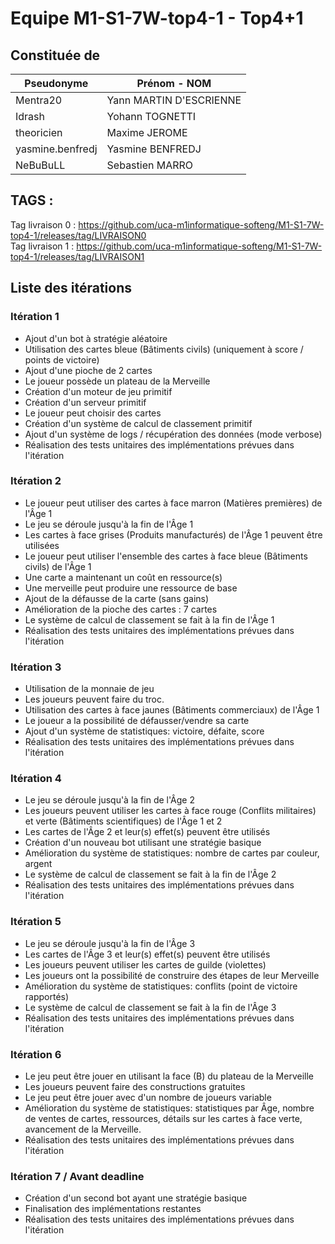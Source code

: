 # Equipe M1-S1-7W-top4-1 - Top4+1

## Constituée de
| Pseudonyme  | Prénom - NOM |
| ----------- | ------------ |
| Mentra20  | Yann MARTIN D'ESCRIENNE  |
| Idrash | Yohann TOGNETTI |
| theoricien  | Maxime JEROME  |
| yasmine.benfredj | Yasmine BENFREDJ |
| NeBuBuLL | Sebastien MARRO |

## TAGS :
Tag livraison 0 : https://github.com/uca-m1informatique-softeng/M1-S1-7W-top4-1/releases/tag/LIVRAISON0  
Tag livraison 1 : https://github.com/uca-m1informatique-softeng/M1-S1-7W-top4-1/releases/tag/LIVRAISON1

## Liste des itérations

### Itération 1
- Ajout d'un bot à stratégie aléatoire
- Utilisation des cartes bleue (Bâtiments civils) (uniquement à score / points de victoire)
- Ajout d'une pioche de 2 cartes
- Le joueur possède un plateau de la Merveille
- Création d'un moteur de jeu primitif
- Création d'un serveur primitif
- Le joueur peut choisir des cartes
- Création d'un système de calcul de classement primitif
- Ajout d'un système de logs / récupération des données (mode verbose)
- Réalisation des tests unitaires des implémentations prévues dans l'itération

### Itération 2
- Le joueur peut utiliser des cartes à face marron (Matières premières) de l'Âge 1
- Le jeu se déroule jusqu'à la fin de l'Âge 1
- Les cartes à face grises (Produits manufacturés) de l'Âge 1 peuvent être utilisées
- Le joueur peut utiliser l'ensemble des cartes à face bleue (Bâtiments civils) de l'Âge 1
- Une carte a maintenant un coût en ressource(s)
- Une merveille peut produire une ressource de base
- Ajout de la défausse de la carte (sans gains)
- Amélioration de la pioche des cartes : 7 cartes
- Le système de calcul de classement se fait à la fin de l'Âge 1
- Réalisation des tests unitaires des implémentations prévues dans l'itération

### Itération 3
- Utilisation de la monnaie de jeu
- Les joueurs peuvent faire du troc.
- Utilisation des cartes à face jaunes (Bâtiments commerciaux) de l'Âge 1
- Le joueur a la possibilité de défausser/vendre sa carte
- Ajout d'un système de statistiques: victoire, défaite, score
- Réalisation des tests unitaires des implémentations prévues dans l'itération

### Itération 4
- Le jeu se déroule jusqu'à la fin de l'Âge 2
- Les joueurs peuvent utiliser les cartes à face rouge (Conflits militaires) et verte (Bâtiments scientifiques) de l'Âge 1 et 2
- Les cartes de l'Âge 2 et leur(s) effet(s) peuvent être utilisés
- Création d'un nouveau bot utilisant une stratégie basique
- Amélioration du système de statistiques: nombre de cartes par couleur, argent
- Le système de calcul de classement se fait à la fin de l'Âge 2
- Réalisation des tests unitaires des implémentations prévues dans l'itération

### Itération 5
- Le jeu se déroule jusqu'à la fin de l'Âge 3
- Les cartes de l'Âge 3 et leur(s) effet(s) peuvent être utilisés
- Les joueurs peuvent utiliser les cartes de guilde (violettes)
- Les joueurs ont la possibilité de construire des étapes de leur Merveille
- Amélioration du système de statistiques: conflits (point de victoire rapportés)
- Le système de calcul de classement se fait à la fin de l'Âge 3
- Réalisation des tests unitaires des implémentations prévues dans l'itération

### Itération 6
- Le jeu peut être jouer en utilisant la face (B) du plateau de la Merveille
- Les joueurs peuvent faire des constructions gratuites
- Le jeu peut être jouer avec d'un nombre de joueurs variable
- Amélioration du système de statistiques: statistiques par Âge, nombre de ventes de cartes, ressources, détails sur les cartes à face verte,  avancement de la Merveille.
- Réalisation des tests unitaires des implémentations prévues dans l'itération

### Itération 7 / Avant deadline
- Création d'un second bot ayant une stratégie basique
- Finalisation des implémentations restantes
- Réalisation des tests unitaires des implémentations prévues dans l'itération
